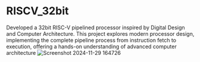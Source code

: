 ﻿# RISCV_32bit
Developed a 32bit RISC-V pipelined processor inspired by Digital Design and Computer Architecture. This project explores modern processor design, implementing the complete pipeline process from instruction fetch to execution, offering a hands-on understanding of advanced computer architecture
![Screenshot 2024-11-29 164726](https://github.com/user-attachments/assets/fb321d7f-8d17-4be6-b064-0c813b38fcf5)
